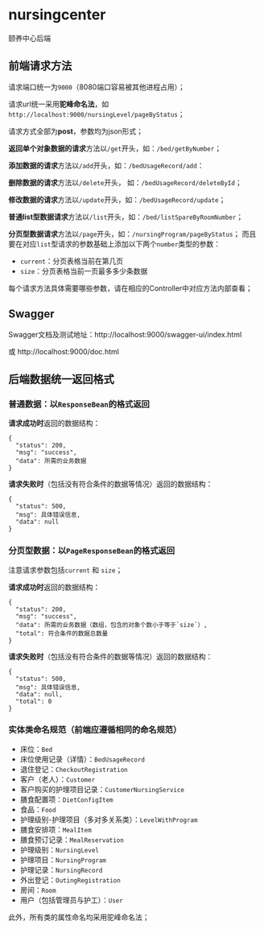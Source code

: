 # nursingcenter
颐养中心后端

## 前端请求方法
请求端口统一为`9000`（8080端口容易被其他进程占用）；

请求url统一采用**驼峰命名法**，如`http://localhost:9000/nursingLevel/pageByStatus`；

请求方式全部为**post**，参数均为json形式；

**返回单个对象数据的请求**方法以`/get`开头，如：`/bed/getByNumber`；

**添加数据的请求**方法以`/add`开头，如：`/bedUsageRecord/add`：

**删除数据的请求**方法以`/delete`开头， 如：`/bedUsageRecord/deleteById`；

**修改数据的请求**方法以`/update`开头，如：`/bedUsageRecord/update`；

**普通list型数据请求**方法以`/list`开头，如：`/bed/listSpareByRoomNumber`；

**分页型数据请求**方法以`/page`开头，如：`/nursingProgram/pageByStatus`；
而且要在对应`list`型请求的参数基础上添加以下两个`number`类型的参数：
* `current`：分页表格当前在第几页
* `size`：分页表格当前一页最多多少条数据


每个请求方法具体需要哪些参数，请在相应的Controller中对应方法内部查看；

## Swagger
Swagger文档及测试地址：http://localhost:9000/swagger-ui/index.html

或 http://localhost:9000/doc.html

## 后端数据统一返回格式
### 普通数据：以`ResponseBean`的格式返回
**请求成功时**返回的数据结构：

```
{
  "status": 200,
  "msg": "success",
  "data": 所需的业务数据
}
```
**请求失败时**（包括没有符合条件的数据等情况）返回的数据结构：
```
{
  "status": 500,
  "msg": 具体错误信息,
  "data": null
}
```

### 分页型数据：以`PageResponseBean`的格式返回
注意请求参数包括`current` 和 `size`；

**请求成功时**返回的数据结构：

```
{
  "status": 200,
  "msg": "success",
  "data": 所需的业务数据（数组，包含的对象个数小于等于`size`）,
  "total": 符合条件的数据总数量
}
```
**请求失败时**（包括没有符合条件的数据等情况）返回的数据结构：
```
{
  "status": 500,
  "msg": 具体错误信息,
  "data": null,
  "total": 0
}
```

### 实体类命名规范（前端应遵循相同的命名规范）
- 床位：`Bed`
- 床位使用记录（详情）：`BedUsageRecord`
- 退住登记：`CheckoutRegistration`
- 客户（老人）：`Customer`
- 客户购买的护理项目记录：`CustomerNursingService`
- 膳食配置项：`DietConfigItem`
- 食品：`Food`
- 护理级别-护理项目（多对多关系类）：`LevelWithProgram`
- 膳食安排项：`MealItem`
- 膳食预订记录：`MealReservation`
- 护理级别：`NursingLevel`
- 护理项目：`NursingProgram`
- 护理记录：`NursingRecord`
- 外出登记：`OutingRegistration`
- 房间：`Room`
- 用户（包括管理员与护工）：`User`

此外，所有类的属性命名均采用驼峰命名法；